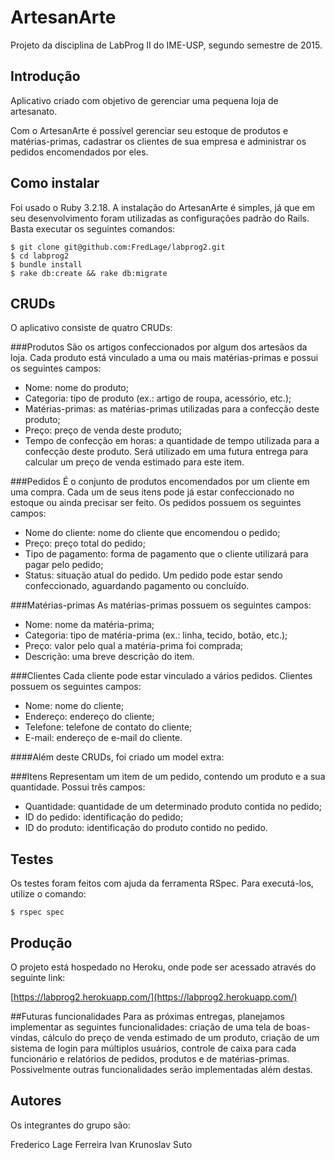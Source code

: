 # ArtesanArte

Projeto da disciplina de LabProg II do IME-USP, segundo semestre de 2015.

## Introdução
Aplicativo criado com objetivo de gerenciar uma pequena loja de artesanato.

Com o ArtesanArte é possível gerenciar seu estoque de produtos e matérias-primas, cadastrar os clientes de sua empresa e administrar os pedidos encomendados por eles.

## Como instalar
Foi usado o Ruby 3.2.18.
A instalação do ArtesanArte é simples, já que em seu desenvolvimento foram utilizadas as configurações padrão do Rails. Basta executar os seguintes comandos:

    $ git clone git@github.com:FredLage/labprog2.git
    $ cd labprog2
    $ bundle install
    $ rake db:create && rake db:migrate

## CRUDs
O aplicativo consiste de quatro CRUDs:

###Produtos
São os artigos confeccionados por algum dos artesãos da loja. Cada produto está vinculado a uma ou mais matérias-primas e possui os seguintes campos:

* Nome: nome do produto;
* Categoria: tipo de produto (ex.: artigo de roupa, acessório, etc.);
* Matérias-primas: as matérias-primas utilizadas para a confecção deste produto;
* Preço: preço de venda deste produto;
* Tempo de confecção em horas: a quantidade de tempo utilizada para a confecção deste produto. Será utilizado em uma futura entrega para calcular um preço de venda estimado para este item.

###Pedidos
É o conjunto de produtos encomendados por um cliente em uma compra. Cada um de seus itens pode já estar confeccionado no estoque ou ainda precisar ser feito. Os pedidos possuem os seguintes campos:

* Nome do cliente: nome do cliente que encomendou o pedido;
* Preço: preço total do pedido;
* Tipo de pagamento: forma de pagamento que o cliente utilizará para pagar pelo pedido;
* Status: situação atual do pedido. Um pedido pode estar sendo confeccionado, aguardando pagamento ou concluído.

###Matérias-primas
As matérias-primas possuem os seguintes campos:

* Nome: nome da matéria-prima;
* Categoria: tipo de matéria-prima (ex.: linha, tecido, botão, etc.);
* Preço: valor pelo qual a matéria-prima foi comprada;
* Descrição: uma breve descrição do item.

###Clientes
Cada cliente pode estar vinculado a vários pedidos. Clientes possuem os seguintes campos:

* Nome: nome do cliente;
* Endereço: endereço do cliente;
* Telefone: telefone de contato do cliente;
* E-mail: endereço de e-mail do cliente.

####Além deste CRUDs, foi criado um model extra:

###Itens
Representam um item de um pedido, contendo um produto e a sua quantidade. Possui três campos:

* Quantidade: quantidade de um determinado produto contida no pedido;
* ID do pedido: identificação do pedido;
* ID do produto: identificação do produto contido no pedido.

## Testes
Os testes foram feitos com ajuda da ferramenta RSpec. Para executá-los, utilize o comando:

    $ rspec spec

## Produção
O projeto está hospedado no Heroku, onde pode ser acessado através do seguinte link:

[https://labprog2.herokuapp.com/](https://labprog2.herokuapp.com/)

##Futuras funcionalidades
Para as próximas entregas, planejamos implementar as seguintes funcionalidades: criação de uma tela de boas-vindas, cálculo do preço de venda estimado de um produto, criação de um sistema de login para múltiplos usuários, controle de caixa para cada funcionário e relatórios de pedidos, produtos e de matérias-primas. Possivelmente outras funcionalidades serão implementadas além destas.

## Autores
Os integrantes do grupo são:

Frederico Lage Ferreira
Ivan Krunoslav Suto

